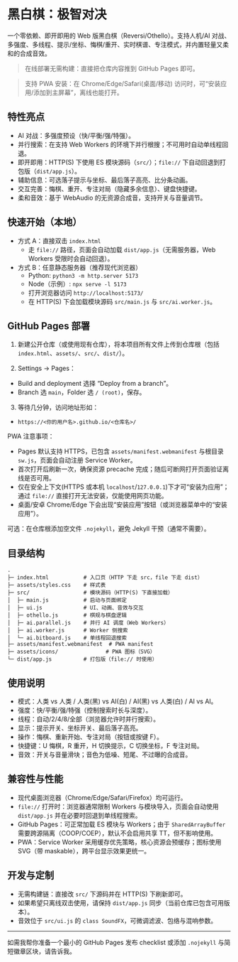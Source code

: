 # 黑白棋：极智对决

一个零依赖、即开即用的 Web 版黑白棋（Reversi/Othello）。支持人机/AI 对战、多强度、多线程、提示/坐标、悔棋/重开、实时棋谱、专注模式，并内置轻量又柔和的合成音效。

> 在线部署无需构建：直接把仓库内容推到 GitHub Pages 即可。

> 支持 PWA 安装：在 Chrome/Edge/Safari(桌面/移动) 访问时，可“安装应用/添加到主屏幕”，离线也能打开。

## 特性亮点
- AI 对战：多强度预设（快/平衡/强/特强）。
- 并行搜索：在支持 Web Workers 的环境下并行根搜；不可用时自动单线程回退。
- 即开即用：HTTP(S) 下使用 ES 模块源码（`src/`）；`file://` 下自动回退到打包版（`dist/app.js`）。
- 辅助信息：可选落子提示与坐标、最后落子高亮、比分条动画。
- 交互完善：悔棋、重开、专注对局（隐藏多余信息）、键盘快捷键。
- 柔和音效：基于 WebAudio 的无资源合成音，支持开关与音量调节。

## 快速开始（本地）
- 方式 A：直接双击 `index.html`
  - 走 `file://` 路径，页面会自动加载 `dist/app.js`（无需服务器，Web Workers 受限时会自动回退）。
- 方式 B：任意静态服务器（推荐现代浏览器）
  - Python: `python3 -m http.server 5173`
  - Node（示例）: `npx serve -l 5173`
  - 打开浏览器访问 `http://localhost:5173/`
  - 在 HTTP(S) 下会加载模块源码 `src/main.js` 与 `src/ai.worker.js`。

## GitHub Pages 部署
1) 新建公开仓库（或使用现有仓库），将本项目所有文件上传到仓库根（包括 `index.html`、`assets/`、`src/`、`dist/`）。

2) Settings → Pages：
- Build and deployment 选择 “Deploy from a branch”。
- Branch 选 `main`，Folder 选 `/ (root)`，保存。

3) 等待几分钟，访问地址形如：
- `https://<你的用户名>.github.io/<仓库名>/`

PWA 注意事项：
- Pages 默认支持 HTTPS，已包含 `assets/manifest.webmanifest` 与根目录 `sw.js`，页面会自动注册 Service Worker。
- 首次打开后刷新一次，确保资源 precache 完成；随后可断网打开页面验证离线是否可用。
 - 仅在安全上下文(HTTPS 或本机 `localhost`/`127.0.0.1`)下才可“安装为应用”；通过 `file://` 直接打开无法安装，仅能使用网页功能。
 - 桌面/安卓 Chrome/Edge 下会出现“安装应用”按钮（或浏览器菜单中的“安装应用”）。

可选：在仓库根添加空文件 `.nojekyll`，避免 Jekyll 干预（通常不需要）。

## 目录结构
```
.
├─ index.html           # 入口页（HTTP 下走 src，file 下走 dist）
├─ assets/styles.css    # 样式表
├─ src/                 # 模块源码（HTTP(S) 下直接加载）
│  ├─ main.js           # 启动与页面绑定
│  ├─ ui.js             # UI、动画、音效与交互
│  ├─ othello.js        # 棋规与棋盘逻辑
│  ├─ ai.parallel.js    # 并行 AI 调度（Web Workers）
│  ├─ ai.worker.js      # Worker 侧搜索
│  └─ ai.bitboard.js    # 单线程回退搜索
├─ assets/manifest.webmanifest  # PWA manifest
├─ assets/icons/               # PWA 图标（SVG）
└─ dist/app.js          # 打包版（file:// 时使用）
```

## 使用说明
- 模式：人类 vs 人类 / 人类(黑) vs AI(白) / AI(黑) vs 人类(白) / AI vs AI。
- 强度：快/平衡/强/特强（控制搜索时长与深度）。
- 线程：自动/2/4/8/全部（浏览器允许时并行搜索）。
- 显示：提示开关、坐标开关、最后落子高亮。
- 操作：悔棋、重新开始、专注对局（按钮或按键 F）。
- 快捷键：U 悔棋，R 重开，H 切换提示，C 切换坐标，F 专注对局。
- 音效：开关与音量滑块；音色为低噪、短尾、不过曝的合成音。

## 兼容性与性能
- 现代桌面浏览器（Chrome/Edge/Safari/Firefox）均可运行。
- `file://` 打开时：浏览器通常限制 Workers 与模块导入，页面会自动使用 `dist/app.js` 并在必要时回退到单线程搜索。
- GitHub Pages：可正常加载 ES 模块与 Workers；由于 `SharedArrayBuffer` 需要跨源隔离（COOP/COEP），默认不会启用共享 TT，但不影响使用。
- PWA：Service Worker 采用缓存优先策略，核心资源会预缓存；图标使用 SVG（带 maskable），跨平台显示效果更统一。

## 开发与定制
- 无需构建链：直接改 `src/` 下源码并在 HTTP(S) 下刷新即可。
- 如果希望只离线双击使用，请保持 `dist/app.js` 同步（当前仓库已包含可用版本）。
- 音效位于 `src/ui.js` 的 `class SoundFX`，可微调滤波、包络与混响参数。

---
如需我帮你准备一个最小的 GitHub Pages 发布 checklist 或添加 `.nojekyll` 与简短徽章区块，请告诉我。
